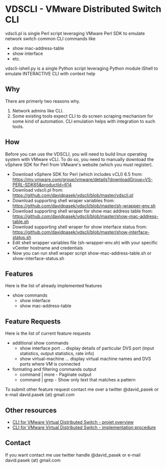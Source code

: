 # VDSCLI - VMware Distributed Switch CLI

vdscli.pl is single Perl script leveraging VMware Perl SDK to emulate network switch common CLI commands like
* show mac-address-table
* show interface
* etc.

vdscli-ishell.py is a single Python script leveraging Python module iShell to emulate INTERACTIVE CLI with context help

## Why

There are primerly two reasons why. 
1. Network admins like CLI. 
2. Some existing tools expect CLI to do screen scraping mechanism for some kind of automation. CLI emulation helps with integration to such tools.

## How

Before you can use the VDSCLI, you will need to build linux operating system with VMware vCLI. To do so, you need to manually download the vSphere SDK for Perl from VMware's website (which you must register).

* Download vSphere SDK for Perl (which includes vCLI) 6.5 from: https://my.vmware.com/group/vmware/details?downloadGroup=VS-PERL-SDK65&productId=614
* Download vdscli.pl from: https://github.com/davidpasek/vdscli/blob/master/vdscli.pl
* Download supporting shell wraper variables from: https://github.com/davidpasek/vdscli/blob/master/sh-wrapper-env.sh
* Download supporting shell wraper for show mac address table from: https://github.com/davidpasek/vdscli/blob/master/show-mac-address-table.sh
* Download supporting shell wraper for show interface status from: https://github.com/davidpasek/vdscli/blob/master/show-interface-status.sh
* Edit shell wrapper variables file (sh-wrapper-env.sh) with your specific vCenter hostname and credentials
* Now you can run shell wraper script show-mac-address-table.sh or show-interface-status.sh 

## Features

Here is the list of already implemented features
* show commands 
  - show interface
  - show mac-address-table

## Feature Requests

Here is the list of current feature requests
* additional show commands
  - show interface port <DVS-port> ... display details of particular DVS port (input statistics, output statistics, rate info)
  - show virtual-machine ... display virtual machine names and DVS ports where VM is connected
* formating and filtering commands output 
  - command | more - Paginate output
  - command | grep - Show only text that matches a pattern

To submit other feature request contact me over a twitter @david_pasek or e-mail david.pasek (at) gmail.com

## Other resources

* [CLI for VMware Virtual Distributed Switch - projet overview](http://blog.igics.com/2017/06/cli-for-vmware-virtual-distributed.html)
* [CLI for VMware Virtual Distributed Switch - implementation procedure](http://blog.igics.com/2017/09/cli-for-vmware-virtual-distributed.html)

## Contact

If you want contact me use twitter handle @david_pasek or e-mail david.pasek (at) gmail.com
